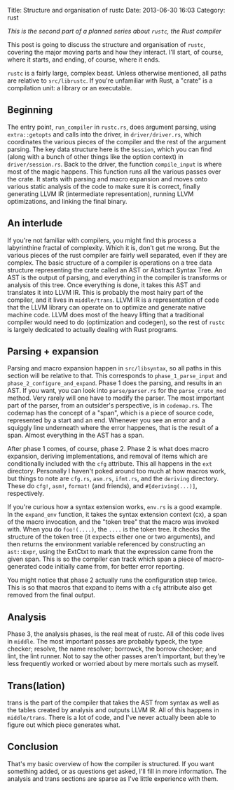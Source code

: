 Title: Structure and organisation of rustc
Date: 2013-06-30 16:03
Category: rust

*This is the second part of a planned series about `rustc`, the Rust compiler*

This post is going to discuss the structure and organisation of `rustc`,
covering the major moving parts and how they interact. I'll start, of course,
where it starts, and ending, of course, where it ends.

<!-- more -->

`rustc` is a fairly large, complex beast. Unless otherwise mentioned, all
paths are relative to `src/librustc`. If you're unfamiliar with Rust, a
"crate" is a compilation unit: a library or an executable.

## Beginning

The entry point, `run_compiler` in `rustc.rs`, does argument parsing, using
`extra::getopts` and calls into the driver, in `driver/driver.rs`, which
coordinates the various pieces of the compiler and the rest of the argument
parsing. The key data structure here is the `Session`, which you can find
(along with a bunch of other things like the option context) in
`driver/session.rs`. Back to the driver, the function `compile_input` is where
most of the magic happens. This function runs all the various passes over the
crate. It starts with parsing and macro expansion and moves onto various
static analysis of the code to make sure it is correct, finally generating
LLVM IR (intermediate representation), running LLVM optimizations, and linking
the final binary.

## An interlude

If you're not familiar with compilers, you might find this process a
labyrinthine fractal of complexity. Which it is, don't get me wrong. But the
various pieces of the rust compiler are fairly well separated, even if they
are complex. The basic structure of a compiler is operations on a tree data
structure representing the crate called an AST or Abstract Syntax Tree. An AST
is the output of parsing, and everything in the compiler is transforms or
analysis of this tree. Once everything is done, it takes this AST and
translates it into LLVM IR. This is probably the most hairy part of the
compiler, and it lives in `middle/trans`. LLVM IR is a representation of code
that the LLVM library can operate on to optimize and generate native machine
code. LLVM does most of the heavy lifting that a traditional compiler would
need to do (optimization and codegen), so the rest of `rustc` is largely
dedicated to actually dealing with Rust programs.

## Parsing + expansion

Parsing and macro expansion happen in `src/libsyntax`, so all paths in this
section will be relative to that. This corresponds to `phase_1_parse_input`
and `phase_2_configure_and_expand`. Phase 1 does the parsing, and results in
an AST. If you want, you can look into `parse/parser.rs` for the
`parse_crate_mod` method. Very rarely will one have to modify the parser. The
most important part of the parser, from an outsider's perspective, is in
`codemap.rs`. The codemap has the concept of a "span", which is a piece of
source code, represented by a start and an end. Whenever you see an error and
a squiggly line underneath where the error happenes, that is the result of a
span. Almost everything in the AST has a span.

After phase 1 comes, of course, phase 2. Phase 2 is what does macro expansion,
deriving implementations, and removal of items which are conditionally
included with the `cfg` attribute. This all happens in the `ext` directory.
Personally I haven't poked around too much at how macros work, but things to
note are `cfg.rs`, `asm.rs`, `ifmt.rs`, and the `deriving` directory. These do
`cfg!`, `asm!`, `format!` (and friends), and `#[deriving(...)]`,
respectively.

If you're curious how a syntax extension works, `env.rs` is a good example. In
the `expand_env` function, it takes the syntax extension context (cx), a
span of the macro invocation, and the "token tree" that the macro was invoked
with.  When you do `foo!(....)`, the `....` is the token tree. It checks the
structure of the token tree (it expects either one or two arguments), and then
returns the environment variable referenced by constructing an `ast::Expr`,
using the ExtCtxt to mark that the expression came from the given span. This
is so the compiler can track which span a piece of macro-generated code
initially came from, for better error reporting.

You might notice that phase 2 actually runs the configuration step twice. This
is so that macros that expand to items with a `cfg` attribute also get removed
from the final output.

## Analysis

Phase 3, the analysis phases, is the real meat of rustc. All of this code
lives in `middle`. The most important passes are probably typeck, the type
checker; resolve, the name resolver; borrowck, the borrow checker; and lint,
the lint runner. Not to say the other passes aren't important, but they're
less frequently worked or worried about by mere mortals such as myself.

## Trans(lation)

trans is the part of the compiler that takes the AST from syntax as
well as the tables created by analysis and outputs LLVM IR. All of this
happens in `middle/trans`. There is a lot of code, and I've never actually
been able to figure out which piece generates what.

## Conclusion

That's my basic overview of how the compiler is structured. If you want
something added, or as questions get asked, I'll fill in more information. The
analysis and trans sections are sparse as I've little experience with them.
